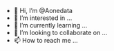- 👋 Hi, I’m @Aonedata
- 👀 I’m interested in ...
- 🌱 I’m currently learning ...
- 💞️ I’m looking to collaborate on ...
- 📫 How to reach me ...

<!---
Aonedata/Aonedata is a ✨ special ✨ repository because its `README.md` (this file) appears on your GitHub profile.
You can click the Preview link to take a look at your changes.
--->
